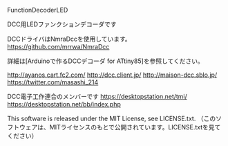 FunctionDecoderLED

DCC用LEDファンクションデコーダです

DCCドライバはNmraDccを使用しています。
https://github.com/mrrwa/NmraDcc

詳細は[Arduinoで作るDCCデコーダ for ATtiny85]を参照してください。

http://ayanos.cart.fc2.com/ http://dcc.client.jp/ http://maison-dcc.sblo.jp/ https://twitter.com/masashi_214

DCC電子工作連合のメンバーです
https://desktopstation.net/tmi/ https://desktopstation.net/bb/index.php

This software is released under the MIT License, see LICENSE.txt.
（このソフトウェアは、MITライセンスのもとで公開されています。LICENSE.txtを見てください）
